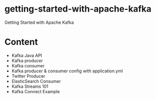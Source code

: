 # getting-started-with-apache-kafka
Getting Started with Apache Kafka

# Content
- Kafka Java API
- Kafka producer
- Kafka consumer
- Kafka producer & consumer config with application.yml
- Twitter Producer
- ElasticSearch Consumer
- Kafka Streams 101
- Kafka Connect Example

